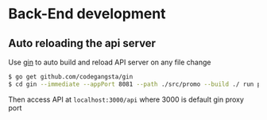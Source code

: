 # Back-End development

## Auto reloading the api server
Use [gin](https://github.com/codegangsta/gin) to auto build and reload API server on any file change

```sh
$ go get github.com/codegangsta/gin
$ cd gin --immediate --appPort 8081 --path ./src/promo --build ./ run promo.go
``` 

Then access API at `localhost:3000/api` where 3000 is default gin proxy port
